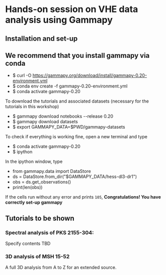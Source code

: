 # Hands-on session on VHE data analysis using Gammapy

## Installation and set-up 

## We recommend that you install gammapy via conda

- $ curl -O https://gammapy.org/download/install/gammapy-0.20-environment.yml
- $ conda env create -f gammapy-0.20-environment.yml
- $ conda activate gammapy-0.20

To download the tutorials and associated datasets (necessary for the tutorials in this workshop)

- $ gammapy download notebooks --release 0.20
- $ gammapy download datasets
- $ export GAMMAPY_DATA=$PWD/gammapy-datasets

To check if everything is working fine, open a new terminal and type

- $ conda activate gammapy-0.20
- $ ipython

In the ipython window, type
- from gammapy.data import DataStore
- ds = DataStore.from_dir("$GAMMAPY_DATA/hess-dl3-dr1")
- obs = ds.get_observations()
- print(len(obs))

If the cells run without any error and prints `105`, **Congratulations! You have correctly set-up gammapy**

## Tutorials to be shown
### Spectral analysis of PKS 2155-304:
Specify contents TBD
### 3D analysis of MSH 15-52 
A full 3D analysis from A to Z for an extended source.
